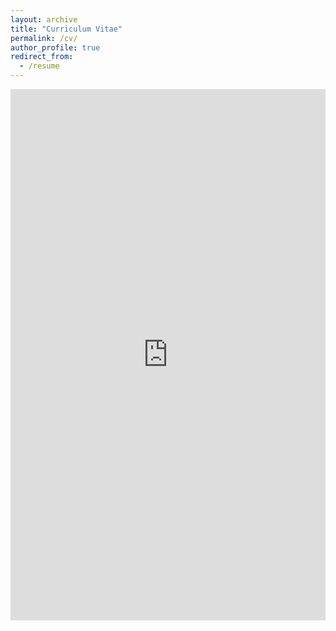 ```yaml
---
layout: archive
title: "Curriculum Vitae"
permalink: /cv/
author_profile: true
redirect_from:
  - /resume
---
```


<embed src="https://guziordo.github.io/pdfs/Douglas Guzior - CV.pdf" width="100%" height="850px"/>
